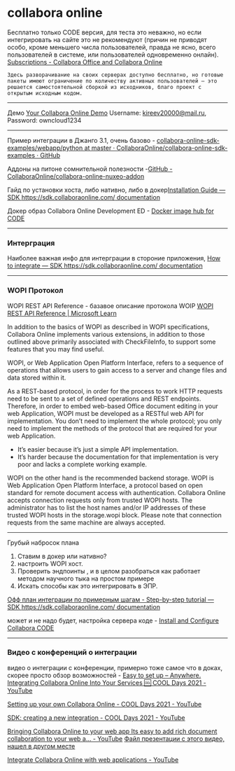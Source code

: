 collabora online
================
Бесплатно только CODE версия, для теста это неважно, но если интегрировать на сайте это не рекомендуют (причин не приводят особо, кроме меньшего числа пользователей, правда не ясно, всего пользователей в системе, или пользователей одновременно онлайн).
[Subscriptions - Collabora Office and Collabora Online](https://www.collaboraoffice.com/subscriptions/)

``Здесь разворачивание на своих серверах доступно бесплатно, но готовые пакеты имеют ограничение по количеству активных пользователей — это решается самостоятельной сборкой из исходников, благо проект с открытым исходным кодом. ``

---
Демо  [Your Collabora Online Demo](https://demo.eu.collaboraonline.com/owncloud/index.php/login)
Username: kireev20000@mail.ru, Password: owncloud1234

---
Пример интеграции в Джанго 3.1, очень базово -  [collabora-online-sdk-examples/webapp/python at master · CollaboraOnline/collabora-online-sdk-examples · GitHub](https://github.com/CollaboraOnline/collabora-online-sdk-examples/tree/master/webapp/python)

Аддоны на питоне сомнительной полезности -[GitHub - CollaboraOnline/collabora-online-nuxeo-addon](https://github.com/CollaboraOnline/collabora-online-nuxeo-addon)


Гайд по установки хоста, либо нативно, либо в докер[Installation Guide — SDK https://sdk.collaboraonline.com/ documentation](https://sdk.collaboraonline.com/docs/installation/index.html)

Докер образ Collabora Online Development ED - [Docker image hub for CODE](https://hub.docker.com/r/collabora/code/)

---

### Интерграция

Наиболее важная инфо для интерграции в стороние приложения, [How to integrate — SDK https://sdk.collaboraonline.com/ documentation](https://sdk.collaboraonline.com/docs/How_to_integrate.html)

---
### WOPI Протокол

WOPI REST API Reference - базавое описание протокола WOIP
 [WOPI REST API Reference | Microsoft Learn](https://learn.microsoft.com/en-us/microsoft-365/cloud-storage-partner-program/rest/)

In addition to the basics of WOPI as described in WOPI specifications, Collabora Online implements various extensions, in addition to those outlined above primarily associated with CheckFileInfo, to support some features that you may find useful.


  WOPI, or Web Application Open Platform Interface, refers to a sequence of operations that allows users to gain access to a server and change files and data stored within it.

As a REST-based protocol, in order for the process to work HTTP requests need to be sent to a set of defined operations and REST endpoints. Therefore, in order to embed web-based Office document editing in your web Application, WOPI must be developed as a RESTful web API for implementation. You don’t need to implement the whole protocol; you only need to implement the methods of the protocol that are required for your web Application.

- It’s easier because it’s just a simple API implementation.
- It’s harder because the documentation for that implementation is very poor and lacks a complete working example.


WOPI on the other hand is the recommended backend storage. WOPI is Web Application Open Platform Interface, a protocol based on open standard for remote document access with authentication. Collabora Online accepts connection requests only from trusted WOPI hosts. The administrator has to list the host names and/or IP addresses of these trusted WOPI hosts in the storage.wopi block. Please note that connection requests from the same machine are always accepted.

---
Грубый набросок плана

1) Ставим в докер или нативно?
2) настроить WOPI хост.
3) Проверить эндпоинты , и в целом разобраться как работает методом научного тыка на простом примере
4) Искать способы как это интегрировать в ЭПР.

[Офф план интеграции по примерным шагам - Step-by-step tutorial — SDK https://sdk.collaboraonline.com/ documentation](https://sdk.collaboraonline.com/docs/Step_by_step_tutorial.html)

может и не надо будет, настройка сервера коде - [Install and Configure Collabora CODE](https://www.linode.com/docs/guides/how-to-install-collabora-code/)

---
### Видео с конференций о интеграции

видео о интеграции с конференции, примерно тоже самое что в доках, скорее просто обзор возможностей -  [Easy to set up – Anywhere. Integrating Collabora Online Into Your Services 🆒 COOL Days 2021 - YouTube](https://www.youtube.com/watch?v=K8Dw7CWZkVc)

[Setting up your own Collabora Online - COOL Days 2021 - YouTube](https://www.youtube.com/watch?v=m-N_wnV-eJw)

[SDK: creating a new integration - COOL Days 2021 - YouTube](https://www.youtube.com/watch?v=Gy6MFHYugN4&list=PLeh8MeOzF8jals5oAfZlYmksVaLfY6Wxv&index=3)

[Bringing Collabora Online to your web app Its easy to add rich document collaboration to your web a… - YouTube](https://www.youtube.com/watch?v=H7HfbZBycRU)
[Файл презентации с этого видео, нашел в другом месте](https://archive.fosdem.org/2020/schedule/event/bringing_collabora_online_webapp/attachments/slides/4143/export/events/attachments/bringing_collabora_online_webapp/slides/4143/collaborative.pdf)

[Integrate Collabora Online with web applications - YouTube](https://www.youtube.com/watch?v=xaN10p5inx8)


